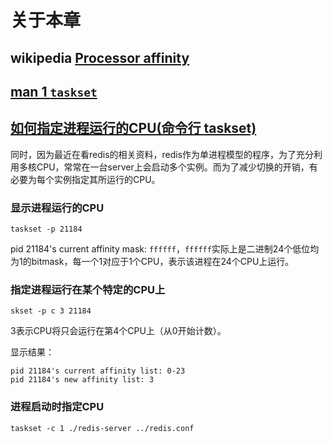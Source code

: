 # 关于本章



## wikipedia [Processor affinity](https://en.wikipedia.org/wiki/Processor_affinity)



## [man 1 `taskset`](https://www.man7.org/linux/man-pages/man1/taskset.1.html)



## [如何指定进程运行的CPU(命令行 taskset)](https://blog.csdn.net/xluren/article/details/43202201)

同时，因为最近在看redis的相关资料，redis作为单进程模型的程序，为了充分利用多核CPU，常常在一台server上会启动多个实例。而为了减少切换的开销，有必要为每个实例指定其所运行的CPU。

### 显示进程运行的CPU

```shell
taskset -p 21184
```

pid 21184's current affinity mask: `ffffff`，`ffffff`实际上是二进制24个低位均为1的bitmask，每一个1对应于1个CPU，表示该进程在24个CPU上运行。



### 指定进程运行在某个特定的CPU上

```shell
skset -p c 3 21184
```

3表示CPU将只会运行在第4个CPU上（从0开始计数）。

显示结果：

```shell
pid 21184's current affinity list: 0-23
pid 21184's new affinity list: 3
```

### 进程启动时指定CPU

```shell
taskset -c 1 ./redis-server ../redis.conf
```

